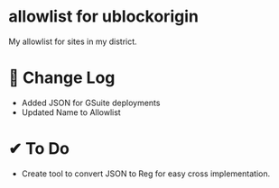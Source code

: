 # allowlist for ublockorigin

My allowlist for sites in my district.

# 📜 Change Log
* Added JSON for GSuite deployments
* Updated Name to Allowlist

# ✔ To Do
* Create tool to convert JSON to Reg for easy cross implementation.